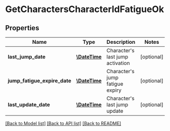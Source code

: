 # GetCharactersCharacterIdFatigueOk

## Properties
Name | Type | Description | Notes
------------ | ------------- | ------------- | -------------
**last_jump_date** | [**\DateTime**](\DateTime.md) | Character&#39;s last jump activation | [optional] 
**jump_fatigue_expire_date** | [**\DateTime**](\DateTime.md) | Character&#39;s jump fatigue expiry | [optional] 
**last_update_date** | [**\DateTime**](\DateTime.md) | Character&#39;s last jump update | [optional] 

[[Back to Model list]](../README.md#documentation-for-models) [[Back to API list]](../README.md#documentation-for-api-endpoints) [[Back to README]](../README.md)


